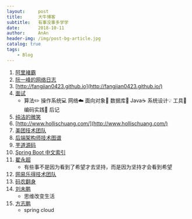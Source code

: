 ```yaml
---
layout:     post
title:      大牛博客
subtitle:   有事没事多学学
date:       2018-10-11
author:     AnAn
header-img: /img/post-bg-article.jpg
catalog: true
tags:
    - Blog
---
```


1. [阿里褚霸](http://blog.yufeng.info/)
1. [阮一峰的网络日志](http://www.ruanyifeng.com/blog/)
1. [http://fangjian0423.github.io](http://fangjian0423.github.io/)
1. [面试](https://github.com/CyC2018/CS-Notes)
    - 算法✏️ 操作系统💻 网络☁️ 面向对象👫 数据库💾 Java☕️ 系统设计💡 工具🔨 编码实践🙊 后记
1. [纯洁的微笑](http://www.ityouknow.com/)
1. [http://www.hollischuang.com/](http://www.hollischuang.com/)
1. [美团技术团队](https://tech.meituan.com/)
1. [后端架构师技术图谱](https://github.com/xingshaocheng/architect-awesome)
1. [芋道源码](http://www.iocoder.cn/?vip)
1. [Spring Boot 中文索引](http://springboot.fun/)
1. [翟永超](http://blog.didispace.com/)
    - 有些事不是因为看到了希望才去坚持，而是因为坚持才会看到希望
1. [网易乐得技术团队](http://tech.lede.com/)
1. [码农翻身](https://mp.weixin.qq.com/s/1OSxdYuKByCwVTe-8FgrFA)
1. [刘未鹏](http://mindhacks.cn/)
    - 思维改变生活
1. [方志鹏](https://www.fangzhipeng.com/)
    - spring cloud